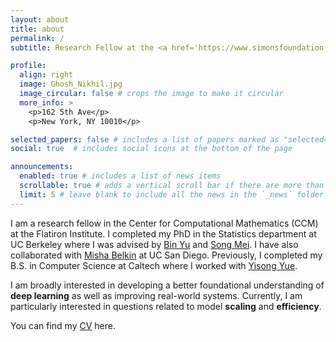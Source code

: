```yaml
---
layout: about
title: about
permalink: /
subtitle: Research Fellow at the <a href='https://www.simonsfoundation.org/flatiron/center-for-computational-mathematics/'>Flatiron Institute</a>  # <a href='https://statistics.berkeley.edu/'>UC Berkeley Statistics</a>. Address. Contacts. Moto. Etc.

profile:
  align: right
  image: Ghosh_Nikhil.jpg
  image_circular: false # crops the image to make it circular
  more_info: >
    <p>162 5th Ave</p>
    <p>New York, NY 10010</p>

selected_papers: false # includes a list of papers marked as "selected={true}"
social: true  # includes social icons at the bottom of the page

announcements:
  enabled: true # includes a list of news items
  scrollable: true # adds a vertical scroll bar if there are more than 3 news items
  limit: 5 # leave blank to include all the news in the `_news` folder
---
```


I am a research fellow in the Center for Computational Mathematics (CCM) at the Flatiron Institute. I completed my PhD in the Statistics department at UC Berkeley where I was advised by <a href='https://binyu.stat.berkeley.edu/'>Bin Yu</a> and <a href='https://www.stat.berkeley.edu/~songmei/'>Song Mei</a>. I have also collaborated with <a href='http://misha.belkin-wang.org/'>Misha Belkin</a> at UC San Diego. Previously, I completed my B.S. in Computer Science at Caltech where I worked with <a href='http://www.yisongyue.com/'>Yisong Yue</a>.

I am broadly interested in developing a better foundational understanding of **deep learning** as well as improving real-world systems. Currently, I am particularly interested in questions related to model **scaling** and **efficiency**.

You can find my <a href='https://drive.google.com/file/d/1whE5b9M70bUoUkGCsLGUAJp6C_I790l2/view?usp=sharing'>CV</a> here.